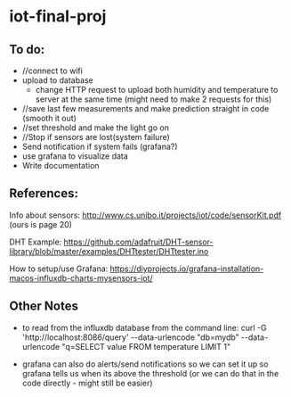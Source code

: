 # iot-final-proj

## To do:
- //connect to wifi
- upload to database
  - change HTTP request to upload both humidity and temperature to server at the same time (might need to make 2 requests for this)
- //save last few measurements and make prediction straight in code (smooth it out)
- //set threshold and make the light go on
- //Stop if sensors are lost(system failure)
- Send notification if system fails (grafana?)
- use grafana to visualize data
- Write documentation

## References:

Info about sensors: http://www.cs.unibo.it/projects/iot/code/sensorKit.pdf (ours is page 20)

DHT Example: https://github.com/adafruit/DHT-sensor-library/blob/master/examples/DHTtester/DHTtester.ino

How to setup/use Grafana: https://diyprojects.io/grafana-installation-macos-influxdb-charts-mysensors-iot/

## Other Notes

- to read from the influxdb database from the command line:
curl -G 'http://localhost:8086/query' --data-urlencode "db=mydb” --data-urlencode "q=SELECT value FROM temperature LIMIT 1"

- grafana can also do alerts/send notifications so we can set it up so grafana tells us when its above the threshold (or we can do that in the code directly - might still be easier)
